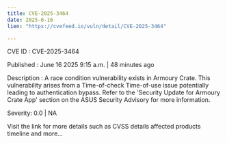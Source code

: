 ```yaml
---
title: CVE-2025-3464
date: 2025-6-16
lien: "https://cvefeed.io/vuln/detail/CVE-2025-3464"

---
```


CVE ID : CVE-2025-3464

Published :  June 16
2025
9:15 a.m. | 48 minutes ago

Description : A race condition vulnerability exists in Armoury Crate. This vulnerability arises from a Time-of-check Time-of-use issue
potentially leading to authentication bypass.
Refer to the 'Security Update for Armoury Crate App' section on the ASUS Security Advisory for more information.

Severity: 0.0 | NA

Visit the link for more details
such as CVSS details
affected products
timeline
and more...
